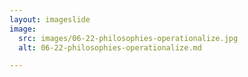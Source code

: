 ```yaml
---
layout: imageslide
image:
  src: images/06-22-philosophies-operationalize.jpg
  alt: 06-22-philosophies-operationalize.md

---
```

